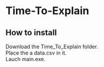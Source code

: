 # Time-To-Explain
## How to install
Download the Time_To_Explain folder.  
Place the a data.csv in it.  
Lauch main.exe.
